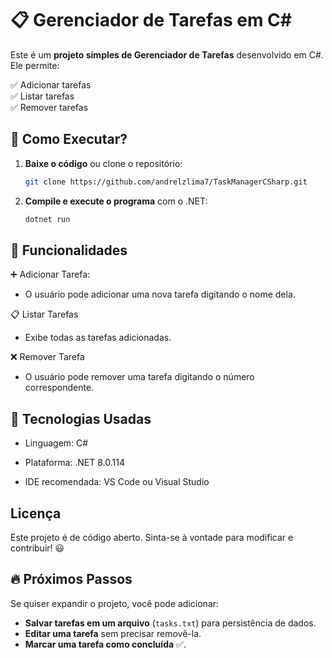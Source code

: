 # 📋 Gerenciador de Tarefas em C#

Este é um **projeto simples de Gerenciador de Tarefas** desenvolvido em C#. Ele permite:

✅ Adicionar tarefas  
✅ Listar tarefas  
✅ Remover tarefas  

## 🎯 Como Executar?

1. **Baixe o código** ou clone o repositório:
   ```sh
   git clone https://github.com/andrelzlima7/TaskManagerCSharp.git
2. **Compile e execute o programa** com o .NET:
   ```sh
   dotnet run
## 📌 Funcionalidades

➕ Adicionar Tarefa: 
- O usuário pode adicionar uma nova tarefa digitando o nome dela.

📋 Listar Tarefas
- Exibe todas as tarefas adicionadas.

❌ Remover Tarefa
- O usuário pode remover uma tarefa digitando o número correspondente.

## 🔧 Tecnologias Usadas
- Linguagem: C#

- Plataforma: .NET 8.0.114

- IDE recomendada: VS Code ou Visual Studio

## Licença
Este projeto é de código aberto. Sinta-se à vontade para modificar e contribuir! 😃

## **🔥 Próximos Passos**
Se quiser expandir o projeto, você pode adicionar:
- **Salvar tarefas em um arquivo** (`tasks.txt`) para persistência de dados.
- **Editar uma tarefa** sem precisar removê-la.
- **Marcar uma tarefa como concluída** ✅.